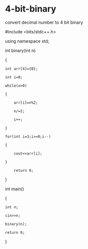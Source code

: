 # 4-bit-binary
convert decimal number to 4 bit binary

#include <bits/stdc++.h>

using namespace std;

int binary(int n)

{

    int arr[4]={0};

    int i=0;

    while(n>0)

    {

        arr[i]=n%2;

        n/=2;

        i++;

    }

    for(int i=3;i>=0;i--)

    {

        cout<<arr[i];

    }

        return 0;

}

int main()

{

    int n;

    cin>>n;

    binary(n);

    return 0;

}
